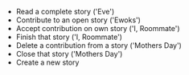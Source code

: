 - Read a complete story ('Eve')
- Contribute to an open story ('Ewoks')
- Accept contribution on own story ('I, Roommate')
- Finish that story ('I, Roommate')
- Delete a contribution from a story ('Mothers Day')
- Close that story ('Mothers Day')
- Create a new story

